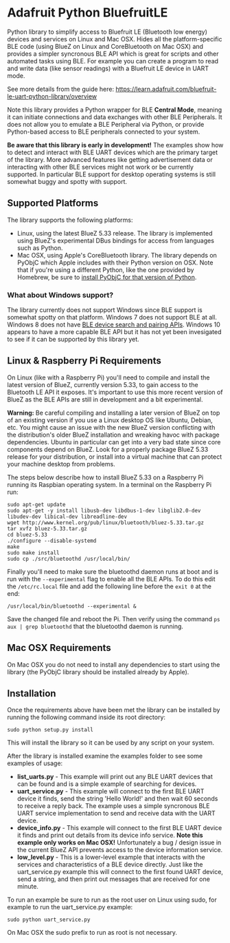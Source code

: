 # Adafruit Python BluefruitLE

Python library to simplify access to Bluefruit LE (Bluetooth low energy) devices and services on Linux and Mac OSX.  Hides all the platform-specific BLE code (using BlueZ on Linux and CoreBluetooth on Mac OSX) and provides a simpler syncronous BLE API which is great for scripts and other automated tasks using BLE.  For example you can create a program to read and write data (like sensor readings) with a Bluefruit LE device in UART mode.

See more details from the guide here: https://learn.adafruit.com/bluefruit-le-uart-python-library/overview

Note this library provides a Python wrapper for BLE **Central Mode**, meaning it can initiate connections and data exchanges with other BLE Peripherals.  It does not allow you to emulate a BLE Peripheral via Python, or provide Python-based access to BLE peripherals connected to your system.

**Be aware that this library is early in development!**  The examples show how to detect and interact with BLE UART devices which are the primary target of the library.  More advanced features like getting advertisement data or interacting with other BLE services might not work or be currently supported.  In particular BLE support for desktop operating systems is still somewhat buggy and spotty with support.

## Supported Platforms

The library supports the following platforms:

*   Linux, using the latest BlueZ 5.33 release.  The library is implemented using BlueZ's experimental DBus bindings for access from languages such as Python.
*   Mac OSX, using Apple's CoreBluetooth library.  The library depends on PyObjC which Apple includes with their Python version on OSX.  Note that if you're using a different Python, like the one provided by Homebrew, be sure to [install PyObjC for that version of Python](http://pythonhosted.org/pyobjc/).

### What about Windows support?

The library currently does not support Windows since BLE support is somewhat spotty on that platform.  Windows 7 does not support BLE at all.  Windows 8 does not have [BLE device search and pairing APIs](http://stackoverflow.com/questions/19959261/how-to-scan-for-bluetooth-low-energy-devices-in-windows-8-desktop).
Windows 10 appears to have a more capable BLE API but it has not yet been invesigated to see if it can be supported by this library yet.

## Linux & Raspberry Pi Requirements

On Linux (like with a Raspberry Pi) you'll need to compile and install the latest version of BlueZ, currently version 5.33,
to gain access to the Bluetooth LE API it exposes.  It's important to use this more recent version of BlueZ as the BLE APIs are still in development and a bit experimental.

**Warning:** Be careful compiling and installing a later version of BlueZ on top of an existing version if you use
a Linux desktop OS like Ubuntu, Debian, etc.  You might cause an issue with the new BlueZ version conflicting with
the distribution's older BlueZ installation and wreaking havoc with package dependencies.  Ubuntu in particular
can get into a very bad state since core components depend on BlueZ.  Look for a properly package BlueZ 5.33 
release for your distribution, or install into a virtual machine that can protect your machine desktop from problems.

The steps below describe how to install BlueZ 5.33 on a Raspberry Pi running its Raspbian operating system.  In a terminal on the Raspberry Pi run:
```
sudo apt-get update
sudo apt-get -y install libusb-dev libdbus-1-dev libglib2.0-dev libudev-dev libical-dev libreadline-dev
wget http://www.kernel.org/pub/linux/bluetooth/bluez-5.33.tar.gz
tar xvfz bluez-5.33.tar.gz
cd bluez-5.33
./configure --disable-systemd
make
sudo make install
sudo cp ./src/bluetoothd /usr/local/bin/
```

Finally you'll need to make sure the bluetoothd daemon runs at boot and is run with the `--experimental` flag to enable all the BLE APIs.  To do this edit the `/etc/rc.local` file and add the following line before the `exit 0` at the end:
```
/usr/local/bin/bluetoothd --experimental &
```

Save the changed file and reboot the Pi.  Then verify using the command `ps aux | grep bluetoothd` that the bluetoothd daemon is running.

## Mac OSX Requirements

On Mac OSX you do not need to install any dependencies to start using the library (the PyObjC library should be
installed already by Apple).

## Installation

Once the requirements above have been met the library can be installed by running the following command inside its root directory:
```
sudo python setup.py install
```

This will install the library so it can be used by any script on your system.

After the library is installed examine the examples folder to see some examples of usage:

*   **list_uarts.py** - This example will print out any BLE UART devices that can be found and is a simple example of searching for devices.
*   **uart_service.py** - This example will connect to the first BLE UART device it finds, send the string 'Hello World!' and then wait 60 seconds to receive a reply back.  The example uses a simple syncronous BLE UART service implementation to send and receive data with the UART device.
*   **device_info.py** - This example will connect to the first BLE UART device it finds and print out details from its device info service.  **Note this example only works on Mac OSX!**  Unfortunately a bug / design issue in the current BlueZ API prevents access to the device information service.
*   **low_level.py** - This is a lower-level example that interacts with the services and characteristics of a BLE device directly.  Just like the uart_service.py example this will connect to the first found UART device, send a string, and then print out messages that are received for one minute.

To run an example be sure to run as the root user on Linux using sudo, for example to run the uart_service.py example:
```
sudo python uart_service.py
```

On Mac OSX the sudo prefix to run as root is not necessary.
